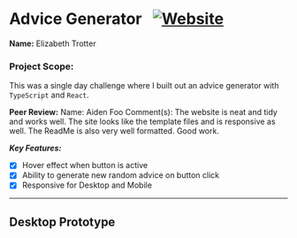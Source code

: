 # Advice Generator &nbsp;&nbsp;<a href="https://budgetapp-rose.vercel.app/">![Website](https://img.shields.io/website?url=https%3A%2F%2Fbudgetapp-rose.vercel.app%2F&up_message=ONLINE&up_color=355E3B&down_message=OFFLINE&down_color=8B0000&style=for-the-badge&logo=vercel)</a>

**Name:** Elizabeth Trotter

### Project Scope: 

This was a single day challenge where I built out an advice generator with `TypeScript` and `React`.

**Peer Review:**
Name: Aiden Foo
Comment(s): The website is neat and tidy and works well. The site looks like the template files and is responsive as well. The ReadMe is also very well formatted. Good work.

***Key Features:***

- [x] Hover effect when button is active
- [x] Ability to generate new random advice on button click
- [x] Responsive for Desktop and Mobile
&nbsp;
---

## Desktop Prototype


